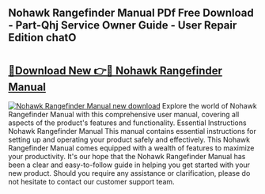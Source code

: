 ## Nohawk Rangefinder Manual PDf Free Download - Part-Qhj Service Owner Guide - User Repair Edition chatO

# <h2><a href="http://cf13682.oget.top/?id=Nohawk+Rangefinder+Manual">🔗Download New 👉🔴 Nohawk Rangefinder Manual</a></h2>

[![Nohawk Rangefinder Manual new download](https://i.imgur.com/5g1atiW.png)](http://cf13682.oget.top/?id=Nohawk+Rangefinder+Manual)
Explore the world of Nohawk Rangefinder Manual with this comprehensive user manual, covering all aspects of the product's features and functionality. Essential Instructions Nohawk Rangefinder Manual This manual contains essential instructions for setting up and operating your product safely and effectively. This Nohawk Rangefinder Manual comes equipped with a wealth of features to maximize your productivity. It's our hope that the Nohawk Rangefinder Manual has been a clear and easy-to-follow guide in helping you get started with your new product. Should you require any assistance or clarification, please do not hesitate to contact our customer support team.
